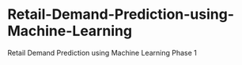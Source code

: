 # Retail-Demand-Prediction-using-Machine-Learning
Retail Demand Prediction using Machine Learning Phase 1
